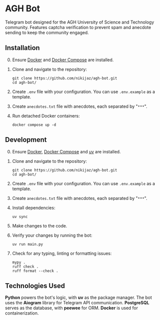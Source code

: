 # AGH Bot

Telegram bot designed for the AGH University of Science and Technology community. Features captcha verification to
prevent spam and anecdote sending to keep the community engaged.

## Installation

0. Ensure [Docker](https://docs.docker.com/engine/install/) and
   [Docker Compose](https://docs.docker.com/compose/install/) are installed.
1. Clone and navigate to the repository:

    ```shell
    git clone https://github.com/nikijaz/agh-bot.git
    cd agh-bot/
    ```

2. Create `.env` file with your configuration. You can use `.env.example` as a template.
3. Create `anecdotes.txt` file with anecdotes, each separated by "`***`".
4. Run detached Docker containers:

    ```shell
    docker compose up -d
    ```

## Development

0. Ensure [Docker](https://docs.docker.com/engine/install/), [Docker Compose](https://docs.docker.com/compose/install/)
   and [uv](https://docs.astral.sh/uv/getting-started/installation/) are installed.
1. Clone and navigate to the repository:

    ```shell
    git clone https://github.com/nikijaz/agh-bot.git
    cd agh-bot/
    ```

2. Create `.env` file with your configuration. You can use `.env.example` as a template.
3. Create `anecdotes.txt` file with anecdotes, each separated by "`***`".
4. Install dependencies:

    ```shell
    uv sync
    ```

5. Make changes to the code.

6. Verify your changes by running the bot:

    ```shell
    uv run main.py
    ```

7. Check for any typing, linting or formatting issues:

    ```shell
    mypy .
    ruff check .
    ruff format --check .
    ```

## Technologies Used

**Python** powers the bot's logic, with **uv** as the package manager. The bot uses the **Aiogram** library for Telegram
API communication. **PostgreSQL** serves as the database, with **peewee** for ORM. **Docker** is used for
containerization.
